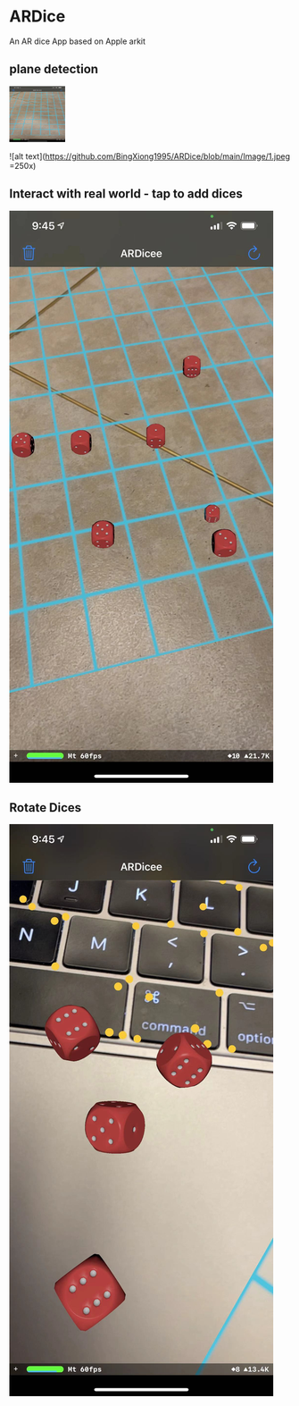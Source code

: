 # ARDice
An AR dice App based on Apple arkit

## plane detection

<img src="https://github.com/BingXiong1995/ARDice/blob/main/Image/1.jpeg" width="100" height="100">

![alt text](https://github.com/BingXiong1995/ARDice/blob/main/Image/1.jpeg =250x)

## Interact with real world - tap to add dices
![alt text](https://github.com/BingXiong1995/ARDice/blob/main/Image/2.jpeg)

## Rotate Dices
![alt text](https://github.com/BingXiong1995/ARDice/blob/main/Image/3.jpeg)
